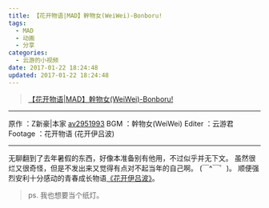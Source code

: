 ```yaml
---
title: 【花开物语|MAD】幹物女(WeiWei)-Bonboru!
tags:
  - MAD
  - 动画
  - 分享
categories:
  - 云游的小视频
date: 2017-01-22 18:24:48
updated: 2017-01-22 18:24:48
---
```


> [【花开物语|MAD】幹物女(WeiWei)-Bonboru!](http://www.bilibili.com/video/av8153395/)

* * *

原作 ：Z新豪|本家 [av2951993](http://www.bilibili.com/video/av2951993/)
BGM ：幹物女(WeiWei)
Editer ：云游君
Footage ：花开物语 (花开伊吕波)

* * *

无聊翻到了去年暑假的东西，好像本准备别有他用，不过似乎并无下文。
虽然很烂又很奇怪，但是不发出来又觉得有点对不起当年的自己啊。
(￣^￣゜)。
顺便强烈安利十分感动的青春成长物语[《花开伊吕波》](http://bangumi.bilibili.com/anime/845)。

> ps. 我也想要当个纸灯。